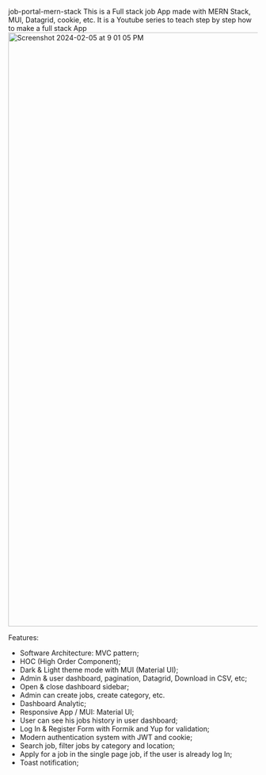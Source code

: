 job-portal-mern-stack
This is a Full stack job App made with MERN Stack, MUI, Datagrid, cookie, etc. It is a Youtube series to teach step by step how to make a full stack App
<img width="1198" alt="Screenshot 2024-02-05 at 9 01 05 PM" src="https://github.com/Shailja88/JobPortal/assets/93506772/784a04e6-08c7-4918-9a4a-cd42f579541b">

Features:
- Software Architecture: MVC pattern;
- HOC (High Order Component);
- Dark & Light theme mode with MUI (Material UI);
- Admin & user dashboard, pagination, Datagrid, Download in CSV, etc;
- Open & close dashboard sidebar;
- Admin can create jobs, create category, etc.
- Dashboard Analytic;
- Responsive App / MUI: Material UI;
- User can see his jobs history in user dashboard;
- Log In & Register Form with Formik and Yup for validation;
- Modern authentication system with JWT and cookie;
- Search job, filter jobs by category and location;
- Apply for a job in the single page job, if the user is already log In;
- Toast notification;

